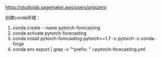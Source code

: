 https://studiolab.sagemaker.aws/users/argszero

创建conda环境：

1. conda create --name pytorch-forecasting
2. conda activate pytorch-forecasting
3. conda install pytorch-forecasting pytorch>=1.7 -c pytorch -c conda-forge
4. conda env export | grep -v "^prefix: " >pytorch-forecasting.yml